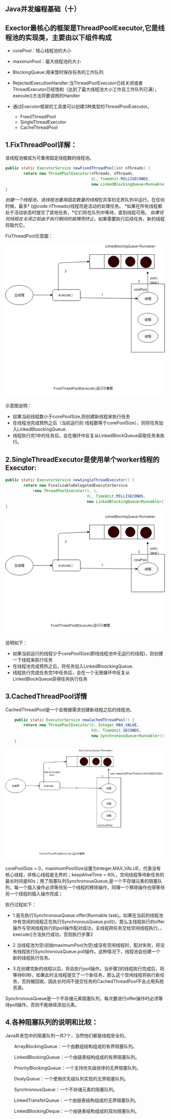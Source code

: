 ## Java并发编程基础（十）

## Exector最核心的框架是ThreadPoolExecutor,它是线程池的实现类，主要由以下组件构成

- corePool：核心线程池的大小

- maximunPool：最大线程池的大小

- BlockingQueue:用来暂时保存任务的工作队列

- RejectedExecutionHandler:当ThreadPoolExecutor已经关闭或者ThreadExecutor已经饱和（达到了最大线程池大小工作且工作队列已满），execute()方法将要调用的Handler

- 通过Executor框架的工具类可以创建3种类型的ThreadPoolExecutor。

  - FixedThreadPool
  - SingleThreadExecutor
  - CacheThreadPool

## 1.FixThreadPool详解：

  该线程池被成为可重用固定线程数的线程池。

```java
public static ExecutorService newFixedThreadPool(int nThreads) {
        return new ThreadPoolExecutor(nThreads, nThreads,
                                      0L, TimeUnit.MILLISECONDS,
                                      new LinkedBlockingQueue<Runnable>());
}
```

*创建一个线程池，该线程池重用固定数量的线程*在共享的无界队列中运行。在任何时候，最多* {@code nThreads}线程将是活动的处理任务。 *如果在所有线程都处于活动状态时提交了其他任务，*它们将在队列中等待，直到线程可用。 *如果任何线程在关闭之前由于执行期间的故障而终止*，如果需要执行后续任务，新的线程将取代它。

FixThreadPool示意圖：

![ThreadPool](note10.assets/ThreadPool.png)

示意图说明：

- 如果当前线程数小于corePoolSize,则创建新线程来执行任务
- 在线程池完成预热之后（当前运行的 线程数等于corePoolSize），则将任务加入LinkedBloockingQueue.
- 线程执行完1中的任务后，会在循环中反复从LinkedBlockQueue获取任务来执行。

## 2.SingleThreadExecutor是使用单个worker线程的Executor:

```java
public static ExecutorService newSingleThreadExecutor() {
        return new FinalizableDelegatedExecutorService
            (new ThreadPoolExecutor(1, 1,
                                    0L, TimeUnit.MILLISECONDS,
                                    new LinkedBlockingQueue<Runnable>()));
}
```

![SingleThreadPool](note10.assets/SingleThreadPool.png)

说明如下：

- 如果当前运行的线程少于corePoolSize(即线线程池中无运行的线程)，则创建一下线程来执行任务
- 在线程池完成预热之后，将任务加入LinkedBloockingQueue.
- 线程执行完成任务完1中任务后，会在一个无限循环中反复从LinkedBlockQueue获得任务执行任务

## 3.CachedThreadPool详情

CachedThreadPool是一个会根据需求创建新线程之后的线程池。

```java
    public static ExecutorService newCachedThreadPool() {
        return new ThreadPoolExecutor(0, Integer.MAX_VALUE,
                                      60L, TimeUnit.SECONDS,
                                      new SynchronousQueue<Runnable>());
    }
```

![CachedThreadPool](note10.assets/CachedThreadPool.png)

corePoolSize = 0，maximumPoolSize设置为Integer.MAX_VALUE，代表没有核心线程，非核心线程是无界的；keepAliveTime = 60L，空闲线程等待新任务的最长时间是60s；用了阻塞队列SynchronousQueue,是一个不存储元素的阻塞队列，每一个插入操作必须等待另一个线程的移除操作，同理一个移除操作也得等待另一个线程的插入操作完成；

执行过程如下：

- 1.首先执行SynchronousQueue.offer(Runnable task)。如果在当前的线程池中有空闲的线程正在执行SynchronousQueue.poll()，那么主线程执行的offer操作与空闲线程执行的poll操作配对成功，主线程把任务交给空闲线程执行。，execute()方法执行成功，否则执行步骤2

- 2.当线程池为空(初始maximumPool为空)或没有空闲线程时，配对失败，将没有线程执行SynchronousQueue.poll操作。这种情况下，线程池会创建一个新的线程执行任务。

- 3.在创建完新的线程以后，将会执行poll操作。当步骤2的线程执行完成后，将等待60秒，如果此时主线程提交了一个新任务，那么这个空闲线程将执行新任务，否则被回收。因此长时间不提交任务的CachedThreadPool不会占用系统资源。

SynchronousQueue是一个不存储元素阻塞队列，每次要进行offer操作时必须等待poll操作，否则不能继续添加元素。

## 4.各种阻塞队列的说明和比较：

Java并发包中的阻塞队列一共7个，当然他们都是线程安全的。

　　ArrayBlockingQueue：一个由数组结构组成的有界阻塞队列。 

　　LinkedBlockingQueue：一个由链表结构组成的有界阻塞队列。 

　　PriorityBlockingQueue：一个支持优先级排序的无界阻塞队列。 

　　DealyQueue：一个使用优先级队列实现的无界阻塞队列。 

　　SynchronousQueue：一个不存储元素的阻塞队列。 

　　LinkedTransferQueue：一个由链表结构组成的无界阻塞队列。 

　　LinkedBlockingDeque：一个由链表结构组成的双向阻塞队列。  